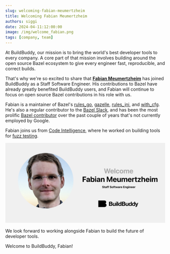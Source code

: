 ```yaml
---
slug: welcoming-fabian-meumertzheim
title: Welcoming Fabian Meumertzheim
authors: siggi
date: 2024-04-11:12:00:00
image: /img/welcome_fabian.png
tags: [company, team]
---
```


At BuildBuddy, our mission is to bring the world's best developer tools to every company. A core part of that mission involves building around the open source Bazel ecosystem to give every engineer fast, reproducible, and correct builds.

That's why we're so excited to share that [**Fabian Meumertzheim**](https://github.com/fmeum) has joined BuildBuddy as a Staff Software Engineer. His contributions to Bazel have already greatly benefited BuildBuddy users, and Fabian will continue to focus on open source Bazel contributions in his role with us.

Fabian is a maintainer of Bazel's [rules_go](https://github.com/bazelbuild/bazel-central-registry/blob/2836c4967bd3368309ebe1205552c0f8abe7d797/modules/rules_go/metadata.json#L7), [gazelle](https://github.com/bazelbuild/bazel-central-registry/blob/2836c4967bd3368309ebe1205552c0f8abe7d797/modules/gazelle/metadata.json#L7), [rules_jni](https://github.com/bazelbuild/bazel-central-registry/blob/2836c4967bd3368309ebe1205552c0f8abe7d797/modules/rules_jni/metadata.json#L7), and [with_cfg](https://github.com/bazelbuild/bazel-central-registry/blob/2836c4967bd3368309ebe1205552c0f8abe7d797/modules/with_cfg.bzl/metadata.json#L7). He's also a regular contributor to the [Bazel Slack](https://slack.bazel.build/), and has been the most prolific [Bazel contributor](https://github.com/bazelbuild/bazel/graphs/contributors?from=2022-02-01&to=2024-02-01&type=c) over the past couple of years that's not currently employed by Google.

Fabian joins us from [Code Intelligence](https://www.code-intelligence.com/), where he worked on building tools for [fuzz testing](https://en.wikipedia.org/wiki/Fuzzing).

![](../static/img/blog/welcome_fabian.png)

We look forward to working alongside Fabian to build the future of developer tools.

Welcome to BuildBuddy, Fabian!

<!--truncate-->
